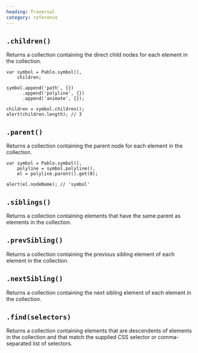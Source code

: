 ```yaml
--- 
heading: Traversal
category: reference
---
```



`.children()`
-------------

Returns a collection containing the direct child nodes for each element in the collection.

	var symbol = Pablo.symbol(),
		children;

	symbol.append('path', {})
		  .append('polyline', {})
		  .append('animate', {});

	children = symbol.children();
	alert(children.length); // 3

	
`.parent()`
-----------

Returns a collection containing the parent node for each element in the collection.

	var symbol = Pablo.symbol(),
  		polyline = symbol.polyline(),
		el = polyline.parent().get(0);

	alert(el.nodeName); // 'symbol'

	
`.siblings()`
-------------

Returns a collection containing elements that have the same parent as elements in the collection.

	
`.prevSibling()`
----------------

Returns a collection containing the previous sibling element of each element in the collection.

	
`.nextSibling()`
----------------

Returns a collection containing the next sibling element of each element in the collection.

	
`.find(selectors)`
------------------

Returns a collection containing elements that are descendents of elements in the collection and that match the supplied CSS selector or comma-separated list of selectors.